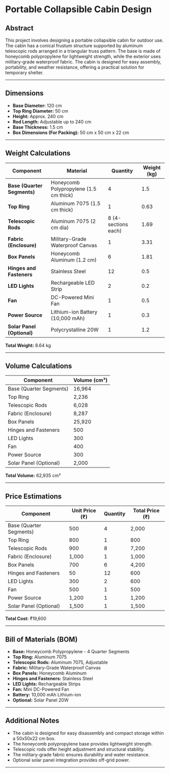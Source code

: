 
# Portable Collapsible Cabin Design

## Abstract
This project involves designing a portable collapsible cabin for outdoor use. The cabin has a conical frustum structure supported by aluminum telescopic rods arranged in a triangular truss pattern. The base is made of honeycomb polypropylene for lightweight strength, while the exterior uses military-grade waterproof fabric. The cabin is designed for easy assembly, portability, and weather resistance, offering a practical solution for temporary shelter.

---

## Dimensions

- **Base Diameter:** 120 cm
- **Top Ring Diameter:** 50 cm
- **Height:** Approx. 240 cm
- **Rod Length:** Adjustable up to 240 cm
- **Base Thickness:** 1.5 cm
- **Box Dimensions (For Packing):** 50 cm x 50 cm x 22 cm

---

## Weight Calculations

| Component                  | Material                      | Quantity | Weight (kg) |
|-----------------------------|-------------------------------|----------|-------------|
| **Base (Quarter Segments)** | Honeycomb Polypropylene (1.5 cm thick) | 4 | 1.5 |
| **Top Ring**                 | Aluminum 7075 (1.5 cm thick) | 1 | 0.63 |
| **Telescopic Rods**          | Aluminum 7075 (2 cm dia)     | 8 (4-sections each) | 1.69 |
| **Fabric (Enclosure)**       | Military-Grade Waterproof Canvas | 1 | 3.31 |
| **Box Panels**               | Honeycomb Aluminum (1.2 cm)  | 6 | 1.81 |
| **Hinges and Fasteners**     | Stainless Steel              | 12 | 0.5 |
| **LED Lights**               | Rechargeable LED Strip       | 2 | 0.2 |
| **Fan**                      | DC-Powered Mini Fan          | 1 | 0.5 |
| **Power Source**             | Lithium-ion Battery (10,000 mAh) | 1 | 0.3 |
| **Solar Panel (Optional)**   | Polycrystalline 20W          | 1 | 1.2 |

**Total Weight:** 8.64 kg

---

## Volume Calculations

| Component                  | Volume (cm³) |
|-----------------------------|--------------|
| Base (Quarter Segments)     | 16,964       |
| Top Ring                    | 2,236        |
| Telescopic Rods             | 6,028        |
| Fabric (Enclosure)          | 8,287        |
| Box Panels                  | 25,920       |
| Hinges and Fasteners        | 500          |
| LED Lights                  | 300          |
| Fan                         | 400          |
| Power Source                | 300          |
| Solar Panel (Optional)      | 2,000        |

**Total Volume:** 62,935 cm³

---

## Price Estimations

| Component                  | Unit Price (₹) | Quantity | Total Price (₹) |
|-----------------------------|----------------|----------|-----------------|
| Base (Quarter Segments)     | 500            | 4        | 2,000           |
| Top Ring                    | 800            | 1        | 800             |
| Telescopic Rods             | 900            | 8        | 7,200           |
| Fabric (Enclosure)          | 1,000          | 1        | 1,000           |
| Box Panels                  | 700            | 6        | 4,200           |
| Hinges and Fasteners        | 50             | 12       | 600             |
| LED Lights                  | 300            | 2        | 600             |
| Fan                         | 500            | 1        | 500             |
| Power Source                | 1,200          | 1        | 1,200           |
| Solar Panel (Optional)      | 1,500          | 1        | 1,500           |

**Total Cost:** ₹19,600

---

## Bill of Materials (BOM)

- **Base:** Honeycomb Polypropylene - 4 Quarter Segments
- **Top Ring:** Aluminum 7075
- **Telescopic Rods:** Aluminum 7075, Adjustable
- **Fabric:** Military-Grade Waterproof Canvas
- **Box Panels:** Honeycomb Aluminum
- **Hinges and Fasteners:** Stainless Steel
- **LED Lights:** Rechargeable Strips
- **Fan:** Mini DC-Powered Fan
- **Battery:** 10,000 mAh Lithium-ion
- **Optional:** Solar Panel 20W

---

## Additional Notes

- The cabin is designed for easy disassembly and compact storage within a 50x50x22 cm box.
- The honeycomb polypropylene base provides lightweight strength.
- Telescopic rods offer height adjustment and structural stability.
- The military-grade fabric ensures durability and water resistance.
- Optional solar panel integration provides off-grid power.

---

